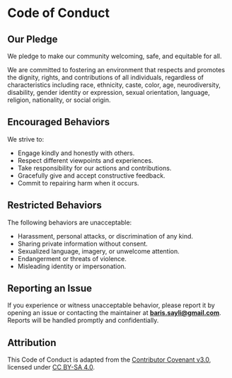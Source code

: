 # Code of Conduct

## Our Pledge
We pledge to make our community welcoming, safe, and equitable for all.

We are committed to fostering an environment that respects and promotes the dignity, rights, and contributions of all individuals, regardless of characteristics including race, ethnicity, caste, color, age, neurodiversity, disability, gender identity or expression, sexual orientation, language, religion, nationality, or social origin.

## Encouraged Behaviors
We strive to:
- Engage kindly and honestly with others.
- Respect different viewpoints and experiences.
- Take responsibility for our actions and contributions.
- Gracefully give and accept constructive feedback.
- Commit to repairing harm when it occurs.

## Restricted Behaviors
The following behaviors are unacceptable:
- Harassment, personal attacks, or discrimination of any kind.
- Sharing private information without consent.
- Sexualized language, imagery, or unwelcome attention.
- Endangerment or threats of violence.
- Misleading identity or impersonation.

## Reporting an Issue
If you experience or witness unacceptable behavior, please report it by opening an issue or contacting the maintainer at **baris.sayli@gmail.com**.
Reports will be handled promptly and confidentially.

## Attribution
This Code of Conduct is adapted from the [Contributor Covenant v3.0](https://www.contributor-covenant.org/version/3/0/code_of_conduct/), licensed under [CC BY-SA 4.0](https://creativecommons.org/licenses/by-sa/4.0/).